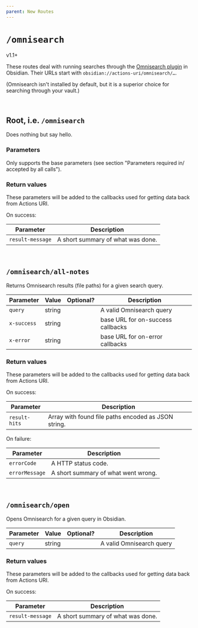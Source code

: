 ```yaml
---
parent: New Routes
---
```


# `/omnisearch`
<span class="tag tag-version">v1.1+</span>

These routes deal with running searches through the
[Omnisearch plugin](https://publish.obsidian.md/omnisearch/Index) in Obsidian.
Their URLs start with `obsidian://actions-uri/omnisearch/…`.

(Omnisearch isn't installed by default, but it is a superior choice for
searching through your vault.)

<div id="toc" />

&nbsp;


## Root, i.e. `/omnisearch`

Does nothing but say hello.

### Parameters
Only supports the base parameters (see section ["Parameters required in/ accepted by all calls"](../parameters.md)).

### Return values
These parameters will be added to the callbacks used for [getting data back from Actions URI](../callbacks.md).

On success:

| Parameter        | Description                       |
| ---------------- | --------------------------------- |
| `result-message` | A short summary of what was done. |


&nbsp;


## `/omnisearch/all-notes`
Returns Omnisearch results (file paths) for a given search query.

| Parameter   | Value  | Optional? | Description                       |
| ----------- | ------ |:---------:| --------------------------------- |
| `query`     | string |           | A valid Omnisearch query          |
| `x-success` | string |           | base URL for on-success callbacks |
| `x-error`   | string |           | base URL for on-error callbacks   |

### Return values
These parameters will be added to the callbacks used for [getting data back from Actions URI](../callbacks.md).

On success:

| Parameter     | Description                                         |
| ------------- | --------------------------------------------------- |
| `result-hits` | Array with found file paths encoded as JSON string. |

On failure:

| Parameter      | Description                         |
| -------------- | ----------------------------------- |
| `errorCode`    | A HTTP status code.                 |
| `errorMessage` | A short summary of what went wrong. |


&nbsp;


## `/omnisearch/open`
Opens Omnisearch for a given query in Obsidian.

| Parameter | Value  | Optional? | Description              |
| --------- | ------ |:---------:| ------------------------ |
| `query`   | string |           | A valid Omnisearch query |

### Return values
These parameters will be added to the callbacks used for [getting data back from Actions URI](../callbacks.md).

On success:

| Parameter        | Description                       |
| ---------------- | --------------------------------- |
| `result-message` | A short summary of what was done. |
